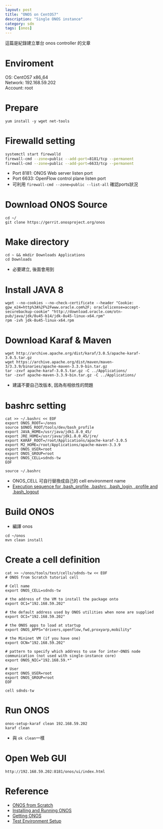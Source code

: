 ```yaml
---
layout: post
title: "ONOS on CentOS7"
description: "Single ONOS instance"
category: sdn
tags: [onos]
---
```


這篇是紀錄建立單台 onos controller 的文章

Enviroment
==========
OS: CentOS7 x86_64  
Network: 192.168.59.202  
Account: root  

Prepare
=======
```
yum install -y wget net-tools
```

Firewalld setting
=================
```bash
systemctl start firewalld
firewall-cmd --zone=public --add-port=8181/tcp --permanent
firewall-cmd --zone=public --add-port=6633/tcp --permanent
```
 * Port 8181: ONOS Web server listen port
 * Port 6633: OpenFlow control plane listen port
 * 可利用 ```firewall-cmd --zone=public --list-all``` 確認ports狀況

Download ONOS Source 
====================
```
cd ~/
git clone https://gerrit.onosproject.org/onos
```

Make directory
==============
```
cd ~ && mkdir Downloads Applications
cd Downloads
```
* 必要建立, 後面會用到

Install JAVA 8
==========
```
wget --no-cookies --no-check-certificate --header "Cookie: gpw_e24=http%3A%2F%2Fwww.oracle.com%2F; oraclelicense=accept-securebackup-cookie" "http://download.oracle.com/otn-pub/java/jdk/8u45-b14/jdk-8u45-linux-x64.rpm"
rpm -ivh jdk-8u45-linux-x64.rpm
```

Download Karaf & Maven
====================
```
wget http://archive.apache.org/dist/karaf/3.0.5/apache-karaf-3.0.5.tar.gz
wget https://archive.apache.org/dist/maven/maven-3/3.3.9/binaries/apache-maven-3.3.9-bin.tar.gz
tar -zxvf apache-karaf-3.0.5.tar.gz -C ../Applications/
tar -zxvf apache-maven-3.3.9-bin.tar.gz -C ../Applications/ 
```
* 建議不要自己改版本, 因為有相依性的問題

bashrc setting
===========
```
cat >> ~/.bashrc << EOF
export ONOS_ROOT=~/onos
source $ONOS_ROOT/tools/dev/bash_profile
export JAVA_HOME=/usr/java/jdk1.8.0_45/
export JRE_HOME=/usr/java/jdk1.8.0_45/jre/
export KARAF_ROOT=/root/Applications/apache-karaf-3.0.5
export M2_HOME=/root/Applications/apache-maven-3.3.9
export ONOS_USER=root
export ONOS_GROUP=root
export ONOS_CELL=sdnds-tw
EOF

source ~/.bashrc
```
  * ONOS_CELL 可自行替換成自己的 cell environment name
  * [Execution sequence for .bash_profile, .bashrc, .bash_login, .profile and .bash_logout](http://www.thegeekstuff.com/2008/10/execution-sequence-for-bash_profile-bashrc-bash_login-profile-and-bash_logout) 


Build ONOS
==========

* 編譯 onos

```
cd ~/onos
mvn clean install
```

Create a cell definition
========================
```
cat >> ~/onos/tools/test/cells/sdnds-tw << EOF
# ONOS from Scratch tutorial cell

# Cell name
export ONOS_CELL=sdnds-tw

# the address of the VM to install the package onto
export OC1="192.168.59.202"

# the default address used by ONOS utilities when none are supplied
export OCI="192.168.59.202"
 
# the ONOS apps to load at startup
export ONOS_APPS="drivers,openflow,fwd,proxyarp,mobility"
 
# the Mininet VM (if you have one)
export OCN="192.168.59.202"
 
# pattern to specify which address to use for inter-ONOS node communication (not used with single-instance core)
export ONOS_NIC="192.168.59.*"

# User
export ONOS_USER=root
export ONOS_GROUP=root
EOF

cell sdnds-tw
```

Run ONOS
========
```
onos-setup-karaf clean 192.168.59.202
karaf clean
```
  * 與 ```ok clean```一樣

Open Web GUI
============
```
http://192.168.59.202:8181/onos/ui/index.html
```

Reference
=========
* [ONOS from Scratch](https://wiki.onosproject.org/display/ONOS/ONOS+from+Scratch)
* [Installing and Running ONOS](https://wiki.onosproject.org/display/ONOS/Installing+and+Running+ONOS)
* [Getting ONOS](https://wiki.onosproject.org/display/ONOS/Getting+ONOS)
* [Test Environment Setup](https://wiki.onosproject.org/display/ONOS/Test+Environment+Setup)
